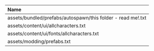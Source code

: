 |Name|
|:-|
|assets/bundled/prefabs/autospawn/this folder - read me!.txt|
|assets/content/ui/allcharacters.txt|
|assets/content/ui/fonts/allcharacters.txt|
|assets/modding/prefabs.txt|
